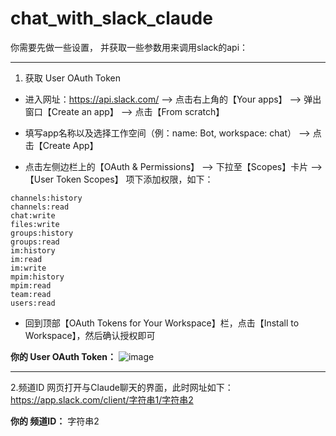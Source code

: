 # chat_with_slack_claude

你需要先做一些设置，
并获取一些参数用来调用slack的api：

---

1. 获取 User OAuth Token
- 进入网址：https://api.slack.com/ --> 点击右上角的【Your apps】 --> 弹出窗口【Create an app】 --> 点击【From scratch】

- 填写app名称以及选择工作空间（例：name: Bot, workspace: chat） --> 点击【Create App】

- 点击左侧边栏上的【OAuth & Permissions】 --> 下拉至【Scopes】卡片 --> 【User Token Scopes】 项下添加权限，如下：
```
channels:history
channels:read
chat:write
files:write
groups:history
groups:read
im:history
im:read
im:write
mpim:history
mpim:read
team:read
users:read
```
- 回到顶部【OAuth Tokens for Your Workspace】栏，点击【Install to Workspace】，然后确认授权即可

**你的 User OAuth Token：**
![image](https://user-images.githubusercontent.com/32289652/236884379-b06af9c5-913e-4386-8454-286d60c34c57.png)

---

2.频道ID
网页打开与Claude聊天的界面，此时网址如下：
https://app.slack.com/client/字符串1/字符串2

**你的 频道ID：**
字符串2

